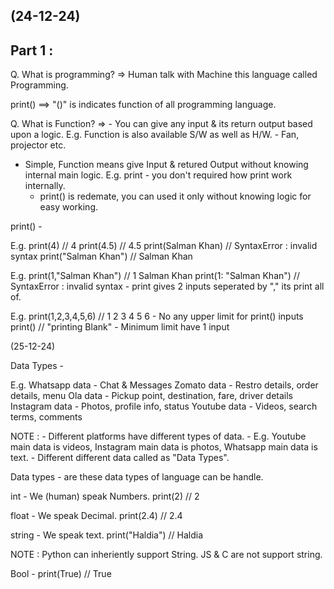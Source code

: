 
(24-12-24)
---------------------------
Part 1 :
---------------------------


Q. What is programming?
=> Human talk with Machine this language called Programming.

print() ==> "()" is indicates function of all programming language.

Q. What is Function?
=> - You can give any input & its return output based upon a logic.
   E.g. Function is also available S/W as well as H/W.
        - Fan, projector etc.
   - Simple, Function means give Input & retured Output without knowing internal main logic.
   E.g. print - you don't required how print work internally.
        - print() is redemate, you can used it only without knowing logic for easy working.


print() -

E.g.  print(4)  // 4
      print(4.5) // 4.5
	  print(Salman Khan) // SyntaxError : invalid syntax
      print("Salman Khan") // Salman Khan
	  
E.g.  print(1,"Salman Khan") // 1 Salman Khan
      print(1: "Salman Khan") // SyntaxError : invalid syntax
	  - print gives 2 inputs seperated by "," its print all of.
	 
E.g.  print(1,2,3,4,5,6) // 1 2 3 4 5 6
      - No any upper limit for print() inputs
	  print() // "printing Blank"
	  -  Minimum limit have 1 input
	  
 
(25-12-24)

Data Types - 

E.g. Whatsapp data - Chat & Messages
     Zomato data - Restro details, order details, menu
	 Ola data - Pickup point, destination, fare, driver details
	 Instagram data - Photos, profile info, status
	 Youtube data - Videos, search terms, comments
	 
NOTE : - Different platforms have different types of data. 
       - E.g. Youtube main data is videos, Instagram main data is photos, Whatsapp main data is text.
	   - Different different data called as "Data Types".
	   
Data types - are these data types of language can be handle.

int - We (human) speak Numbers.
print(2) // 2

float - We speak Decimal.
print(2.4) // 2.4

string - We speak text.
print("Haldia") // Haldia


NOTE : Python can inheriently support String. JS & C are not support string.


Bool -
print(True) // True






	   


	 

